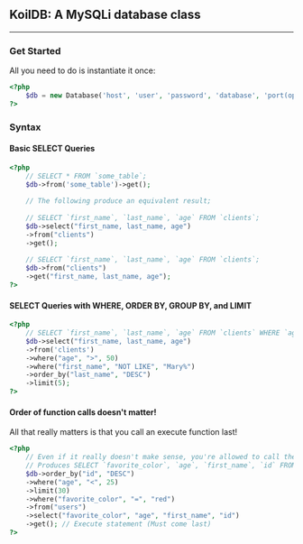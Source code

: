## KoilDB: A MySQLi database class
--------------------------------------
### Get Started
All you need to do is instantiate it once:
``` php
<?php
    $db = new Database('host', 'user', 'password', 'database', 'port(optional)');
?>
```


### Syntax

#### Basic SELECT Queries
``` php
<?php
    // SELECT * FROM `some_table`;
    $db->from('some_table')->get(); 
    
    // The following produce an equivalent result;
    
    // SELECT `first_name`, `last_name`, `age` FROM `clients`;
    $db->select("first_name, last_name, age")
    ->from("clients")
    ->get(); 
    
    // SELECT `first_name`, `last_name`, `age` FROM `clients`;
    $db->from("clients")
    ->get("first_name, last_name, age"); 
?>
```

#### SELECT Queries with WHERE, ORDER BY, GROUP BY, and LIMIT
``` php
<?php
    // SELECT `first_name`, `last_name`, `age` FROM `clients` WHERE `age` > 50 AND `first_name` NOT LIKE 'Mary%` ORDER BY `last_name` DESC LIMIT 5;
    $db->select("first_name, last_name, age")
    ->from('clients')
    ->where("age", ">", 50)
    ->where("first_name", "NOT LIKE", "Mary%")
    ->order_by("last_name", "DESC")
    ->limit(5); 
?>
```

#### Order of function calls doesn't matter!
All that really matters is that you call an execute function last!
``` php
<?php
    // Even if it really doesn't make sense, you're allowed to call these functions in any order as long as the execute statement is last.
    // Produces SELECT `favorite_color`, `age`, `first_name`, `id` FROM `users` WHERE `age` < 25 AND `favorite_color` = 'red' ORDER BY `id` DESC LIMIT 30;
    $db->order_by("id", "DESC")
    ->where("age", "<", 25)
    ->limit(30)
    ->where("favorite_color", "=", "red")
    ->from("users")
    ->select("favorite_color", "age", "first_name", "id")
    ->get(); // Execute statement (Must come last)
?>
```
    
